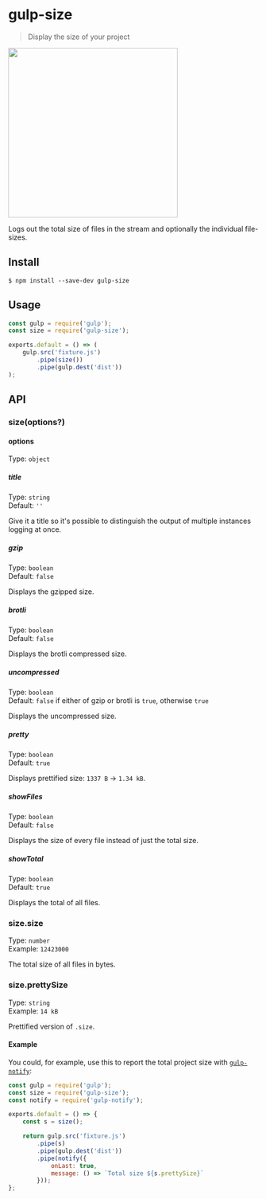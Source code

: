 # gulp-size

> Display the size of your project

<img src="screenshot.png" width="341">

Logs out the total size of files in the stream and optionally the individual file-sizes.

## Install

```
$ npm install --save-dev gulp-size
```

## Usage

```js
const gulp = require('gulp');
const size = require('gulp-size');

exports.default = () => (
	gulp.src('fixture.js')
		.pipe(size())
		.pipe(gulp.dest('dist'))
);
```

## API

### size(options?)

#### options

Type: `object`

##### title

Type: `string`\
Default: `''`

Give it a title so it's possible to distinguish the output of multiple instances logging at once.

##### gzip

Type: `boolean`\
Default: `false`

Displays the gzipped size.

##### brotli

Type: `boolean`\
Default: `false`

Displays the brotli compressed size.

##### uncompressed

Type: `boolean`\
Default: `false` if either of gzip or brotli is `true`, otherwise `true`

Displays the uncompressed size.

##### pretty

Type: `boolean`\
Default: `true`

Displays prettified size: `1337 B` → `1.34 kB`.

##### showFiles

Type: `boolean`\
Default: `false`

Displays the size of every file instead of just the total size.

##### showTotal

Type: `boolean`\
Default: `true`

Displays the total of all files.

### size.size

Type: `number`\
Example: `12423000`

The total size of all files in bytes.

### size.prettySize

Type: `string`\
Example: `14 kB`

Prettified version of `.size`.

#### Example

You could, for example, use this to report the total project size with [`gulp-notify`](https://github.com/mikaelbr/gulp-notify):

```js
const gulp = require('gulp');
const size = require('gulp-size');
const notify = require('gulp-notify');

exports.default = () => {
	const s = size();

	return gulp.src('fixture.js')
		.pipe(s)
		.pipe(gulp.dest('dist'))
		.pipe(notify({
			onLast: true,
			message: () => `Total size ${s.prettySize}`
		}));
};
```
